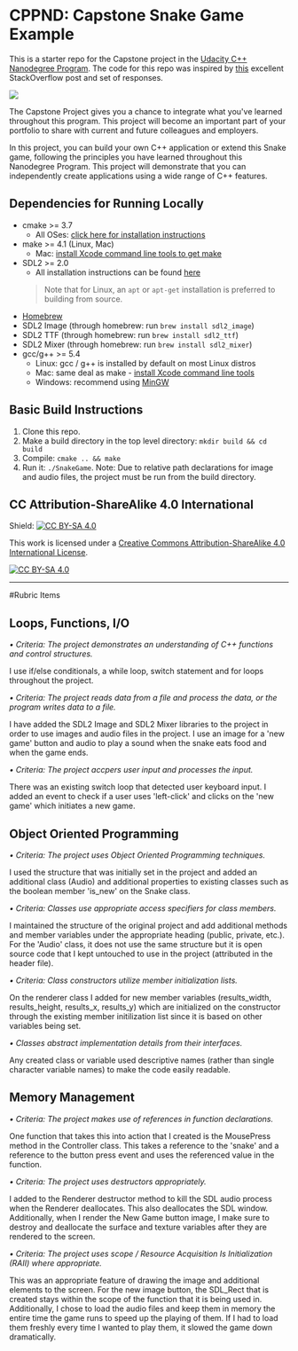 # CPPND: Capstone Snake Game Example

This is a starter repo for the Capstone project in the [Udacity C++ Nanodegree Program](https://www.udacity.com/course/c-plus-plus-nanodegree--nd213). The code for this repo was inspired by [this](https://codereview.stackexchange.com/questions/212296/snake-game-in-c-with-sdl) excellent StackOverflow post and set of responses.

<img src="snake_game.gif"/>

The Capstone Project gives you a chance to integrate what you've learned throughout this program. This project will become an important part of your portfolio to share with current and future colleagues and employers.

In this project, you can build your own C++ application or extend this Snake game, following the principles you have learned throughout this Nanodegree Program. This project will demonstrate that you can independently create applications using a wide range of C++ features.

## Dependencies for Running Locally
* cmake >= 3.7
  * All OSes: [click here for installation instructions](https://cmake.org/install/)
* make >= 4.1 (Linux, Mac)
  * Mac: [install Xcode command line tools to get make](https://developer.apple.com/xcode/features/)
* SDL2 >= 2.0
  * All installation instructions can be found [here](https://wiki.libsdl.org/Installation)
  >Note that for Linux, an `apt` or `apt-get` installation is preferred to building from source. 
* [Homebrew](https://brew.sh/)
* SDL2 Image (through homebrew: run `brew install sdl2_image`)
* SDL2 TTF (through homebrew: run `brew install sdl2_ttf`)
* SDL2 Mixer (through homebrew: run `brew install sdl2_mixer`)
* gcc/g++ >= 5.4
  * Linux: gcc / g++ is installed by default on most Linux distros
  * Mac: same deal as make - [install Xcode command line tools](https://developer.apple.com/xcode/features/)
  * Windows: recommend using [MinGW](http://www.mingw.org/)

## Basic Build Instructions

1. Clone this repo.
2. Make a build directory in the top level directory: `mkdir build && cd build`
3. Compile: `cmake .. && make`
4. Run it: `./SnakeGame`. Note: Due to relative path declarations for image and audio files, the project must be run from the build directory.


## CC Attribution-ShareAlike 4.0 International


Shield: [![CC BY-SA 4.0][cc-by-sa-shield]][cc-by-sa]

This work is licensed under a
[Creative Commons Attribution-ShareAlike 4.0 International License][cc-by-sa].

[![CC BY-SA 4.0][cc-by-sa-image]][cc-by-sa]

[cc-by-sa]: http://creativecommons.org/licenses/by-sa/4.0/
[cc-by-sa-image]: https://licensebuttons.net/l/by-sa/4.0/88x31.png
[cc-by-sa-shield]: https://img.shields.io/badge/License-CC%20BY--SA%204.0-lightgrey.svg

___

#Rubric Items

## Loops, Functions, I/O

*• Criteria: The project demonstrates an understanding of C++ functions and control structures.*

I use if/else conditionals, a while loop, switch statement and for loops throughout the project.

*• Criteria: The project reads data from a file and process the data, or the program writes data to a file.*

I have added the SDL2 Image and SDL2 Mixer libraries to the project in order to use images and audio files in the project. I use an image for a 'new game' button and audio to play a sound when the snake eats food and when the game ends.

*• Criteria: The project accpers user input and processes the input.*

There was an existing switch loop that detected user keyboard input. I added an event to check if a user uses 'left-click' and clicks on the 'new game' which initiates a new game.

## Object Oriented Programming

*• Criteria: The project uses Object Oriented Programming techniques.*

I used the structure that was initially set in the project and added an additional class (Audio) and additional properties to existing classes such as the boolean member 'is_new' on the Snake class.

*• Criteria: Classes use appropriate access specifiers for class members.*

I maintained the structure of the original project and add additional methods and member variables under the appropriate heading (public, private, etc.). For the 'Audio' class, it does not use the same structure but it is open source code that I kept untouched to use in the project (attributed in the header file).

*• Criteria: Class constructors utilize member initialization lists.*

On the renderer class I added for new member variables (results_width, results_height, results_x, results_y) which are initialized on the constructor through the existing member initilization list since it is based on other variables being set.

*• Classes abstract implementation details from their interfaces.*

Any created class or variable used descriptive names (rather than single character variable names) to make the code easily readable.

## Memory Management

*• Criteria: The project makes use of references in function declarations.*

One function that takes this into action that I created is the MousePress method in the Controller class. This takes a reference to the 'snake' and a reference to the button press event and uses the referenced value in the function.

*• Criteria: The project uses destructors appropriately.*

I added to the Renderer destructor method to kill the SDL audio process when the Renderer deallocates. This also deallocates the SDL window. Additionally, when I render the New Game button image, I make sure to destroy and deallocate the surface and texture variables after they are rendered to the screen.

*• Criteria: The project uses scope / Resource Acquisition Is Initialization (RAII) where appropriate.*

This was an appropriate feature of drawing the image and additional elements to the screen. For the new image button, the SDL_Rect that is created stays within the scope of the function that it is being used in. Additionally, I chose to load the audio files and keep them in memory the entire time the game runs to speed up the playing of them. If I had to load them freshly every time I wanted to play them, it slowed the game down dramatically.

